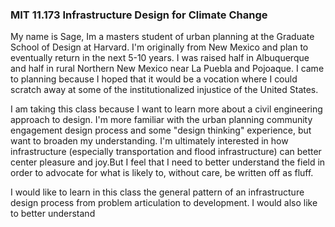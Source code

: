 ### MIT 11.173 Infrastructure Design for Climate Change

My name is Sage, Im a masters student of urban planning at the Graduate School of Design at Harvard. I'm originally from New Mexico and plan to eventually return in the next 5-10 years.  I was raised half in Albuquerque and half in rural Northern New Mexico near La Puebla and Pojoaque. I came to planning because I hoped that it would be a vocation where I could scratch away at some of the institutionalized injustice of the United States. 

I am taking this class because I want to learn more about a civil engineering approach to design. I'm more familiar with the urban planning community engagement design process and some "design thinking" experience, but want to broaden my understanding. I'm ultimately interested in how infrastructure (especially transportation and flood infrastructure) can better center pleasure and joy.But I feel that I need to better understand the field in order to advocate for what is likely to, without care, be written off as fluff. 

I would like to learn in this class the general pattern of an infrastructure design process from problem articulation to development. I would also like to better understand 
